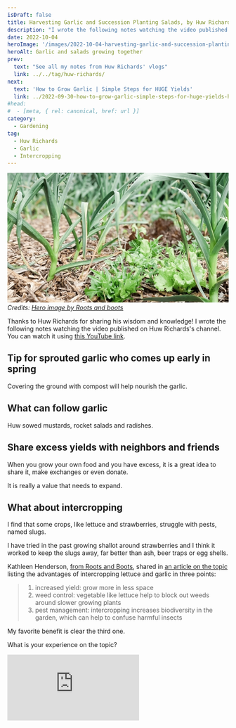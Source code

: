 ```yaml
---
isDraft: false
title: Harvesting Garlic and Succession Planting Salads, by Huw Richards
description: "I wrote the following notes watching the video published on Huw Richards's channel"
date: 2022-10-04
heroImage: '/images/2022-10-04-harvesting-garlic-and-succession-planting-salads-huw-richards-hero.jpg'
heroAlt: Garlic and salads growing together
prev:
  text: "See all my notes from Huw Richards' vlogs"
  link: ../../tag/huw-richards/
next:
  text: 'How to Grow Garlic | Simple Steps for HUGE Yields'
  link: ../2022-09-30-how-to-grow-garlic-simple-steps-for-huge-yields-huw-richards/README.md
#head:
#  - [meta, { rel: canonical, href: url }]
category:
  - Gardening
tag:
  - Huw Richards
  - Garlic
  - Intercropping
---
```


![Garlic and salads growing together](./2022-10-04-harvesting-garlic-and-succession-planting-salads-huw-richards-hero.jpg)
_Credits: [Hero image by Roots and boots](https://rootsandboots.com/intercropping-lettuce-with-garlic/)_

Thanks to Huw Richards for sharing his wisdom and knowledge!
I wrote the following notes watching the video published on Huw Richards's channel.
You can watch it using [this YouTube link](https://www.youtube.com/watch?v=S8ivP0opZTE).

## Tip for sprouted garlic who comes up early in spring

Covering the ground with compost will help nourish the garlic.

## What can follow garlic

Huw sowed mustards, rocket salads and radishes.

## Share excess yields with neighbors and friends

When you grow your own food and you have excess, it is a great idea to share it, make exchanges or even donate.

It is really a value that needs to expand.

## What about intercropping

I find that some crops, like lettuce and strawberries, struggle with pests, named slugs.

I have tried in the past growing shallot around strawberries and I think it worked to keep the slugs away, far better than ash, beer traps or egg shells.

Kathleen Henderson, [from Roots and Boots](https://rootsandboots.com), shared in [an article on the topic](https://rootsandboots.com/intercropping-lettuce-with-garlic/) listing the advantages of intercropping lettuce and garlic in three points:

> 1. increased yield: grow more in less space
> 2. weed control: vegetable like lettuce help to block out weeds around slower growing plants
> 3. pest management: intercropping increases biodiversity in the garden, which can help to confuse harmful insects

My favorite benefit is clear the third one.

What is your experience on the topic?

<!-- markdownlint-disable MD033 -->
<p class="newsletter-wrapper"><iframe class="newsletter-embed" src="https://iamjeremie.substack.com/embed" frameborder="0" scrolling="no"></iframe></p>
